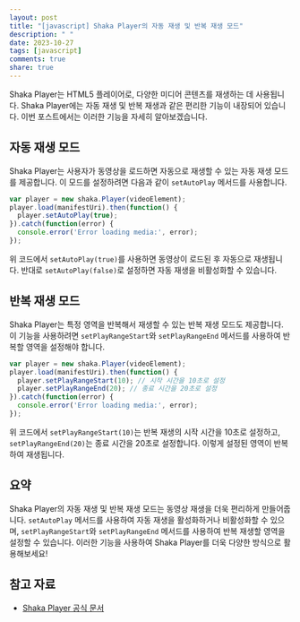 ```yaml
---
layout: post
title: "[javascript] Shaka Player의 자동 재생 및 반복 재생 모드"
description: " "
date: 2023-10-27
tags: [javascript]
comments: true
share: true
---
```


Shaka Player는 HTML5 플레이어로, 다양한 미디어 콘텐츠를 재생하는 데 사용됩니다. Shaka Player에는 자동 재생 및 반복 재생과 같은 편리한 기능이 내장되어 있습니다. 이번 포스트에서는 이러한 기능을 자세히 알아보겠습니다.

## 자동 재생 모드

Shaka Player는 사용자가 동영상을 로드하면 자동으로 재생할 수 있는 자동 재생 모드를 제공합니다. 이 모드를 설정하려면 다음과 같이 `setAutoPlay` 메서드를 사용합니다.

```javascript
var player = new shaka.Player(videoElement);
player.load(manifestUri).then(function() {
  player.setAutoPlay(true);
}).catch(function(error) {
  console.error('Error loading media:', error);
});
```

위 코드에서 `setAutoPlay(true)`를 사용하면 동영상이 로드된 후 자동으로 재생됩니다. 반대로 `setAutoPlay(false)`로 설정하면 자동 재생을 비활성화할 수 있습니다.

## 반복 재생 모드

Shaka Player는 특정 영역을 반복해서 재생할 수 있는 반복 재생 모드도 제공합니다. 이 기능을 사용하려면 `setPlayRangeStart`와 `setPlayRangeEnd` 메서드를 사용하여 반복할 영역을 설정해야 합니다.

```javascript
var player = new shaka.Player(videoElement);
player.load(manifestUri).then(function() {
  player.setPlayRangeStart(10); // 시작 시간을 10초로 설정
  player.setPlayRangeEnd(20); // 종료 시간을 20초로 설정
}).catch(function(error) {
  console.error('Error loading media:', error);
});
```

위 코드에서 `setPlayRangeStart(10)`는 반복 재생의 시작 시간을 10초로 설정하고, `setPlayRangeEnd(20)`는 종료 시간을 20초로 설정합니다. 이렇게 설정된 영역이 반복하여 재생됩니다.

## 요약

Shaka Player의 자동 재생 및 반복 재생 모드는 동영상 재생을 더욱 편리하게 만들어줍니다. `setAutoPlay` 메서드를 사용하여 자동 재생을 활성화하거나 비활성화할 수 있으며, `setPlayRangeStart`와 `setPlayRangeEnd` 메서드를 사용하여 반복 재생할 영역을 설정할 수 있습니다. 이러한 기능을 사용하여 Shaka Player를 더욱 다양한 방식으로 활용해보세요! 

## 참고 자료
- [Shaka Player 공식 문서](https://github.com/google/shaka-player)